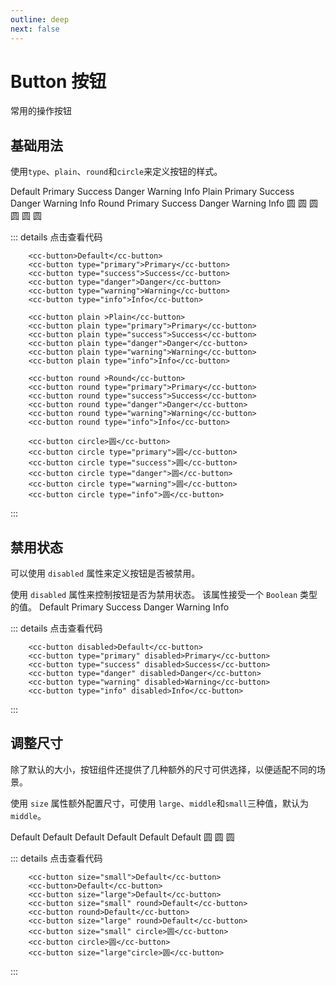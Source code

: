 ```yaml
---
outline: deep
next: false
---
```


# Button 按钮

常用的操作按钮

## 基础用法
使用`type`、`plain`、`round`和`circle`来定义按钮的样式。

<script setup>
    import ccButton from '../../src/components/button'
    import ccSpace from '../../src/components/space'
</script>
<cc-space warp>
    <cc-button>Default</cc-button>
    <cc-button type="primary">Primary</cc-button>
    <cc-button type="success">Success</cc-button>
    <cc-button type="danger">Danger</cc-button>
    <cc-button type="warning">Warning</cc-button>
    <cc-button type="info">Info</cc-button>
    <cc-button plain >Plain</cc-button>
    <cc-button plain type="primary">Primary</cc-button>
    <cc-button plain type="success">Success</cc-button>
    <cc-button plain type="danger">Danger</cc-button>
    <cc-button plain type="warning">Warning</cc-button>
    <cc-button plain type="info">Info</cc-button>
    <cc-button round >Round</cc-button>
    <cc-button round type="primary">Primary</cc-button>
    <cc-button round type="success">Success</cc-button>
    <cc-button round type="danger">Danger</cc-button>
    <cc-button round type="warning">Warning</cc-button>
    <cc-button round type="info">Info</cc-button>
    <cc-button circle>圆</cc-button>
    <cc-button circle type="primary">圆</cc-button>
    <cc-button circle type="success">圆</cc-button>
    <cc-button circle type="danger">圆</cc-button>
    <cc-button circle type="warning">圆</cc-button>
    <cc-button circle type="info">圆</cc-button>
</cc-space>




::: details 点击查看代码
```vue
    <cc-button>Default</cc-button>
    <cc-button type="primary">Primary</cc-button>
    <cc-button type="success">Success</cc-button>
    <cc-button type="danger">Danger</cc-button>
    <cc-button type="warning">Warning</cc-button>
    <cc-button type="info">Info</cc-button>

    <cc-button plain >Plain</cc-button>
    <cc-button plain type="primary">Primary</cc-button>
    <cc-button plain type="success">Success</cc-button>
    <cc-button plain type="danger">Danger</cc-button>
    <cc-button plain type="warning">Warning</cc-button>
    <cc-button plain type="info">Info</cc-button>

    <cc-button round >Round</cc-button>
    <cc-button round type="primary">Primary</cc-button>
    <cc-button round type="success">Success</cc-button>
    <cc-button round type="danger">Danger</cc-button>
    <cc-button round type="warning">Warning</cc-button>
    <cc-button round type="info">Info</cc-button>

    <cc-button circle>圆</cc-button>
    <cc-button circle type="primary">圆</cc-button>
    <cc-button circle type="success">圆</cc-button>
    <cc-button circle type="danger">圆</cc-button>
    <cc-button circle type="warning">圆</cc-button>
    <cc-button circle type="info">圆</cc-button>
```
:::

## 禁用状态
可以使用 `disabled` 属性来定义按钮是否被禁用。

使用 `disabled` 属性来控制按钮是否为禁用状态。 该属性接受一个 `Boolean` 类型的值。
<cc-space warp>
    <cc-button disabled>Default</cc-button>
    <cc-button type="primary" disabled>Primary</cc-button>
    <cc-button type="success" disabled>Success</cc-button>
    <cc-button type="danger" disabled>Danger</cc-button>
    <cc-button type="warning" disabled>Warning</cc-button>
    <cc-button type="info" disabled>Info</cc-button>
</cc-space>

::: details 点击查看代码
```vue
    <cc-button disabled>Default</cc-button>
    <cc-button type="primary" disabled>Primary</cc-button>
    <cc-button type="success" disabled>Success</cc-button>
    <cc-button type="danger" disabled>Danger</cc-button>
    <cc-button type="warning" disabled>Warning</cc-button>
    <cc-button type="info" disabled>Info</cc-button>
```
:::

## 调整尺寸
除了默认的大小，按钮组件还提供了几种额外的尺寸可供选择，以便适配不同的场景。

使用 `size` 属性额外配置尺寸，可使用 `large`、`middle`和`small`三种值，默认为`middle`。

<cc-space warp width="300px">
    <cc-button size="small">Default</cc-button>
    <cc-button>Default</cc-button>
    <cc-button size="large">Default</cc-button>
    <cc-button size="small" round>Default</cc-button>
    <cc-button round>Default</cc-button>
    <cc-button size="large" round>Default</cc-button>
    <cc-button size="small" circle>圆</cc-button>
    <cc-button circle>圆</cc-button>
    <cc-button size="large"circle>圆</cc-button>
</cc-space>

::: details 点击查看代码
```vue
    <cc-button size="small">Default</cc-button>
    <cc-button>Default</cc-button>
    <cc-button size="large">Default</cc-button>
    <cc-button size="small" round>Default</cc-button>
    <cc-button round>Default</cc-button>
    <cc-button size="large" round>Default</cc-button>
    <cc-button size="small" circle>圆</cc-button>
    <cc-button circle>圆</cc-button>
    <cc-button size="large"circle>圆</cc-button>
```
:::






